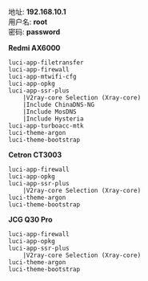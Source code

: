 地址: **192.168.10.1**<br>
用户名: **root**<br>
密码: **password**

**Redmi AX6000**
```
luci-app-filetransfer
luci-app-firewall
luci-app-mtwifi-cfg
luci-app-opkg
luci-app-ssr-plus
    |V2ray-core Selection (Xray-core)
    |Include ChinaDNS-NG
    |Include MosDNS
    |Include Hysteria
luci-app-turboacc-mtk
luci-theme-argon
luci-theme-bootstrap
```

**Cetron CT3003**
```
luci-app-firewall
luci-app-opkg
luci-app-ssr-plus
    |V2ray-core Selection (Xray-core)
luci-theme-argon
luci-theme-bootstrap
```

**JCG Q30 Pro**
```
luci-app-firewall
luci-app-opkg
luci-app-ssr-plus
    |V2ray-core Selection (Xray-core)
luci-theme-argon
luci-theme-bootstrap
```
